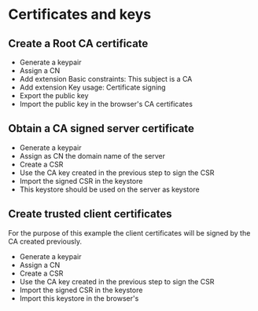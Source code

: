 # Certificates and keys

## Create a Root CA certificate

- Generate a keypair
- Assign a CN
- Add extension Basic constraints: This subject is a CA
- Add extension Key usage: Certificate signing
- Export the public key
- Import the public key in the browser's CA certificates

## Obtain a CA signed server certificate

- Generate a keypair
- Assign as CN the domain name of the server
- Create a CSR
- Use the CA key created in the previous step to sign the CSR
- Import the signed CSR in the keystore
- This keystore should be used on the server as keystore

## Create trusted client certificates

For the purpose of this example the client certificates will be
signed by the CA created previously.

- Generate a keypair
- Assign a CN
- Create a CSR
- Use the CA key created in the previous step to sign the CSR
- Import the signed CSR in the keystore
- Import this keystore in the browser's

